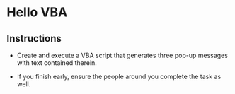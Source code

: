 # Hello VBA

## Instructions

* Create and execute a VBA script that generates three pop-up messages with text contained therein.

* If you finish early, ensure the people around you complete the task as well.
